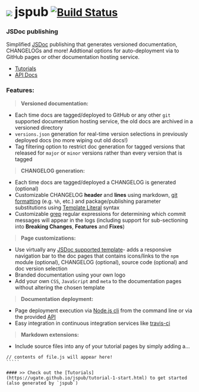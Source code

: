 <b class="jspub-remove-me">
  
# ![](https://raw.githubusercontent.com/ugate/jspub/master/jspub/static/favicon-32x32.png) <span style="font-size:larger;">jspub</span> [![Build Status](https://travis-ci.com/ugate/jspub.svg?branch=master)](https://travis-ci.com/ugate/jspub)

</b>

### JSDoc publishing
Simplified [JSDoc](http://usejsdoc.org/) publishing that generates versioned documentation, CHANGELOGs and more! Addtional options for auto-deployment via to GitHub pages or other documentation hosting service.

* [Tutorials](https://ugate.github.io/jspub/tutorial-1-start.html)
* [API Docs](https://ugate.github.io/jspub/globals.html)

### Features:

> __Versioned documentation:__
&nbsp;

- Each time docs are tagged/deployed to GitHub or any other `git` supported documentation hosting service, the old docs are archived in a versioned directory
- `versions.json` generation for real-time version selections in previously deployed docs (no more wiping out old docs!)
- Tag filtering option to restrict doc generation for tagged versions that released for `major` or `minor` versions rather than every version that is tagged

> __CHANGELOG generation:__
&nbsp;

- Each time docs are tagged/deployed a CHANGELOG is generated (optional)
- Customizable CHANGELOG __header__ and __lines__ using markdown, [git formatting](https://git-scm.com/docs/pretty-formats) (e.g. `%h`, etc.) and package/publishing parameter substitutions using [Template Literal](https://developer.mozilla.org/en-US/docs/Web/JavaScript/Reference/Template_literals) syntax
- Customizable [grep](https://git-scm.com/docs/git-log#git-log---grepltpatterngt) regular expressions for determining which commit messages will appear in the logs (including support for sub-sectioning into __Breaking Changes__, __Features__ and __Fixes__)

> __Page customizations:__
&nbsp;

- Use virtually any [JSDoc supported template](https://github.com/jsdoc3/jsdoc#templates)- adds a responsive navigation bar to the doc pages that contains icons/links to the `npm` module (optional), CHANGELOG (optional), source code (optional) and doc version selection
- Branded documentation using your own logo
- Add your own `CSS`, `JavaScript` and `meta` to the documentation pages without altering the chosen template

> __Documentation deployment:__
&nbsp;

- Page deployment execution via [Node.js cli](https://nodejs.org/api/cli.html) from the command line or via the provided [API](https://ugate.github.io/jspub/globals.html)
- Easy integration in continuous integration services like [travis-ci](https://travis-ci.com/)

> __Markdown extensions:__
&nbsp;

- Include source files into any of your tutorial pages by simply adding a...
``````jspub path/to/my/project/file.js
// contents of file.js will appear here!
`````

#### >> Check out the [Tutorials](https://ugate.github.io/jspub/tutorial-1-start.html) to get started (also generated by `jspub`)
